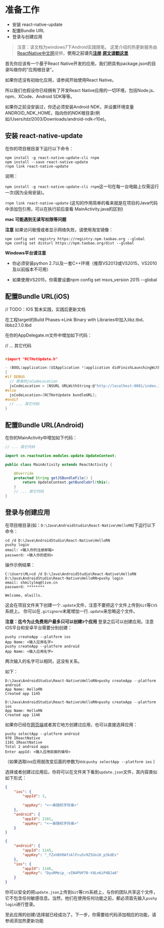 ﻿# 准备工作

- 安装 react-native-update
- 配置Bundle URL
- 登录与创建应用

> 注意：该文档为windows7下Android实践随笔。
> 这里介绍的热更新服务由[ReactNative中文网](http://update.reactnative.cn/home)提供，**使用之前请先[注册](http://update.reactnative.cn/register)**
>**[原文请戳这里](https://github.com/reactnativecn/react-native-pushy/blob/master/docs/guide.md)**

首先你应该有一个基于React Native开发的应用，我们把具有package.json的目录叫做你的"应用根目录"。

如果你还没有初始化应用，请参阅开始使用React Native。

所以我们也假设你已经拥有了开发React Native应用的一切环境，包括Node.js、npm、XCode、Android SDK等等。

如果你之前没安装过，你还必须安装Android NDK，并设置环境变量ANDROID_NDK_HOME，指向你的NDK根目录(例如/Users/tdzl2003/Downloads/android-ndk-r10e)。

## 安装 react-native-update

在你的项目根目录下运行以下命令：

```shell
npm install -g react-native-update-cli rnpm
npm install --save react-native-update
rnpm link react-native-update
```
说明：

`npm install -g react-native-update-cli rnpm`这一句在每一台电脑上仅需运行一次(因为全局安装)。

`rnpm link react-native-update` (这句的作用简单的看来就是在项目的Java代码中添加包引用，可以在执行前后查看
MainActivity.java的区别)

**mac 可能遇到无读写权限等问题**

**注意**
如果访问极慢或者显示网络失败，请使用淘宝镜像：

```shell
npm config set registry https://registry.npm.taobao.org --global
npm config set disturl https://npm.taobao.org/dist --global
```

**Windows平台请注意**

- 你必须安装python 2.7以及一套C++环境（推荐VS2013或VS2015，VS2010及以前版本不可用）

- 如果使用VS2015，你需要设置npm config set msvs_version 2015 --global

## 配置Bundle URL(iOS)


// TODO：IOS 暂未实践，实践后更新文档

在工程target的Build Phases->Link Binary with Libraries中加入libz.tbd、libbz2.1.0.tbd

在你的AppDelegate.m文件中增加如下代码：

// ... 其它代码
```C

#import "RCTHotUpdate.h"

- (BOOL)application:(UIApplication *)application didFinishLaunchingWithOptions:(NSDictionary *)launchOptions
{
#if DEBUG
  // 原来的jsCodeLocation
  jsCodeLocation = [NSURL URLWithString:@"http://localhost:8081/index.ios.bundle?platform=ios&dev=true"];
#else
  jsCodeLocation=[RCTHotUpdate bundleURL];
#endif
  // ... 其它代码
}
```

## 配置Bundle URL(Android)

在你的MainActivity中增加如下代码：
```java
// ... 其它代码

import cn.reactnative.modules.update.UpdateContext;

public class MainActivity extends ReactActivity {

    @Override
    protected String getJSBundleFile() {
        return UpdateContext.getBundleUrl(this);
    }
    // ... 其它代码
}
```

## 登录与创建应用

在项目根目录(如：`D:\Java\AndroidStudio\React-Native\HelloRN`)下运行以下命令：

```shell
cd /d D:\Java\AndroidStudio\React-Native\HelloRN
pushy login
email: <输入你的注册邮箱>
password: <输入你的密码>
```
操作示例结果：
```shell
C:\Users\ML>cd /d D:\Java\AndroidStudio\React-Native\HelloRN
D:\Java\AndroidStudio\React-Native\HelloRN>pushy login
email: shmilylmq@live.cn
password: ********

Welcome, mlwills.
```
这会在项目文件夹下创建一个`.update`文件，注意不要把这个文件上传到`Git`等`CVS`系统上。
你可以在`.gitignore`末尾增加一行`.update`来忽略这个文件。

**注意：迄今为止免费用户最多只可以创建`3`个应用**
登录之后可以创建应用。注意iOS平台和安卓平台需要分别创建：
```shell
pushy createApp --platform ios
App Name: <输入应用名字>
pushy createApp --platform android
App Name: <输入应用名字>
```
两次输入的名字可以相同，这没有关系。

如下：
```shell
D:\Java\AndroidStudio\React-Native\HelloRN>pushy createApp --platform android
App Name: HelloRN
Created app 1145

D:\Java\AndroidStudio\React-Native\HelloRN>pushy createApp --platform ios
App Name: HelloRN
Created app 1146
```

如果你已经在[网页端](http://update.reactnative.cn/home)或者其它地方创建过应用，也可以直接选择应用：
```shell
pushy selectApp --platform android
970 IReactNative
1101 IReactNative
Total 2 android apps
Enter appId: <输入应用前面的编号> 
```
（如果选取ios应用就改变后面的参数为ios:`pushy selectApp --platform ios`
）

选择或者创建过应用后，你将可以在文件夹下看到`update.json`文件，其内容类似如下形式：
```json
{
    "ios": {
        "appId": 1,
        
        "appKey": "<一串随机字符串>"
    },
    "android": {
        "appId": 1101,
        "appKey": "<一串随机字符串>"
    }
}
```

```json
{
    "android": {
        "appId": 1145,
        "appKey": "_fZxhBVRAfsklFcuSv9Z5UoiK_p3kdEs"
    },
    "ios": {
        "appId": 1146,
        "appKey": "DyuRMeip_-vIN4PbP70-t0Ln6iP4BJa6"
    }
}
```
你可以安全的把`update.json`上传到`Git`等`CVS`系统上，与你的团队共享这个文件，它不包含任何敏感信息。当然，他们在使用任何功能之前，都必须首先输入`pushy login`进行登录。

至此应用的创建/选择就已经成功了。下一步，你需要给代码添加相应的功能，请参阅添加热更新功能